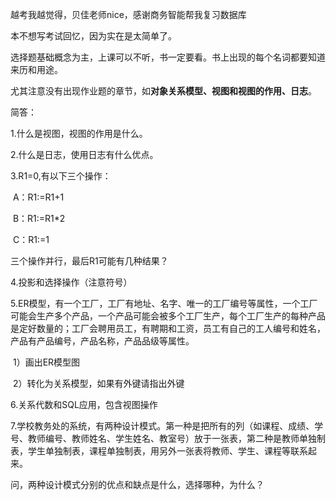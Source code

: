 越考我越觉得，贝佳老师nice，感谢商务智能帮我复习数据库

本不想写考试回忆，因为实在是太简单了。



选择题基础概念为主，上课可以不听，书一定要看。书上出现的每个名词都要知道来历和用途。

尤其注意没有出现作业题的章节，如**对象关系模型、视图和视图的作用、日志**。

简答：

1.什么是视图，视图的作用是什么。

2.什么是日志，使用日志有什么优点。

3.R1=0,有以下三个操作：

​	A：R1:=R1+1

​	B：R1:=R1*2

​	C：R1:=1

三个操作并行，最后R1可能有几种结果？

4.投影和选择操作（注意符号）

5.ER模型，有一个工厂，工厂有地址、名字、唯一的工厂编号等属性，一个工厂可能会生产多个产品，一个产品可能会被多个工厂生产，每个工厂生产的每种产品是定好数量的；工厂会聘用员工，有聘期和工资，员工有自己的工人编号和姓名，产品有产品编号，产品名称，产品品级等属性。

​	1）画出ER模型图

​	2）转化为关系模型，如果有外键请指出外键

6.关系代数和SQL应用，包含视图操作

7.学校教务处的系统，有两种设计模式。第一种是把所有的列（如课程、成绩、学号、教师编号、教师姓名、学生姓名、教室号）放于一张表，第二种是教师单独制表，学生单独制表，课程单独制表，用另外一张表将教师、学生、课程等联系起来。

问，两种设计模式分别的优点和缺点是什么，选择哪种，为什么？
